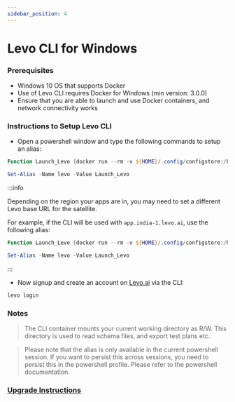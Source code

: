 ```yaml
---
sidebar_position: 4
---
```


# Levo CLI for Windows

### Prerequisites

*   Windows 10 OS that supports Docker
*   Use of Levo CLI requires Docker for Windows (min version: 3.0.0)
*   Ensure that you are able to launch and use Docker containers, and network connectivity works
 
### Instructions to Setup Levo CLI

*   Open a powershell window and type the following commands to setup an alias:

```powershell
Function Launch_Levo {docker run --rm -v ${HOME}/.config/configstore:/home/levo/.config/configstore:rw -v ${pwd}:/home/levo/work:rw -e TERM=xterm-256color -ti levoai/levo:stable $args} 

Set-Alias -Name levo -Value Launch_Levo
```

:::info

Depending on the region your apps are in, you may need to set a different Levo base URL for the satellite.

For example, if the CLI will be used with `app.india-1.levo.ai`, use the following alias:

```powershell
Function Launch_Levo {docker run --rm -v ${HOME}/.config/configstore:/home/levo/.config/configstore:rw -v ${pwd}:/home/levo/work:rw -e TERM=xterm-256color -e LEVO_BASE_URL=https://api.india-1.levo.ai -ti levoai/levo:stable $args} 

Set-Alias -Name levo -Value Launch_Levo
```

:::

*   Now signup and create an account on [Levo.ai](http://Levo.ai) via the CLI:

```bash
levo login
```

### Notes

> The CLI container mounts your current working directory as R/W. This directory is used to read schema files, and export test plans etc.

> Please note that the alias is only available in the current powershell session. If you want to persist this across sessions, you need to persist this in the powershell profile. Please refer to the powershell documentation.


### [Upgrade Instructions][cli-upgrade]

[cli-upgrade]: ./levo-cli-upgrade-instructions.md#windows
